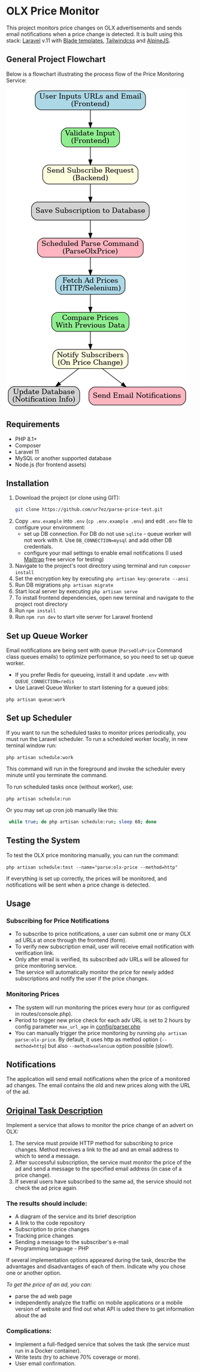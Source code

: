 # OLX Price Monitor

This project monitors price changes on OLX advertisements and sends email notifications when a price change is detected. It is built using this stack:
[Laravel](https://laravel.com/) v.11 with [Blade templates](https://laravel.com/docs/11.x/blade#main-content), [Tailwindcss](https://tailwindcss.com/) and [AlpineJS](https://alpinejs.dev/).

## General Project Flowchart

Below is a flowchart illustrating the process flow of the Price Monitoring Service:

![Price Monitoring Flowchart](docs/price_monitoring_flowchart.png)

## Requirements

- PHP 8.1+
- Composer
- Laravel 11
- MySQL or another supported database
- Node.js (for frontend assets)

## Installation

1. Download the project (or clone using GIT):
    ```bash
    git clone https://github.com/ur7ez/parse-price-test.git
    ```
2. Copy `.env.example` into `.env` (```cp .env.example .env```) and edit `.env` file to configure your environment:
   * set up DB connection. For DB do not use `sqlite` - queue worker will not work with it. Use `DB_CONNECTION=mysql` and add other DB credentials.
   * configure your mail settings to enable email notifications (I used [Mailtrap](https://mailtrap.io/) free service for testing)
3. Navigate to the project's root directory using terminal and run
 `composer install`
4. Set the encryption key by executing `php artisan key:generate --ansi`
5. Run DB migrations `php artisan migrate`
6. Start local server by executing `php artisan serve`
7. To install frontend dependencies, open new terminal and navigate to the project root directory
8. Run `npm install`
9. Run `npm run dev` to start vite server for Laravel frontend

## Set up Queue Worker

Email notifications are being sent with queue (`ParseOlxPrice` Command class queues emails) to optimize performance, so you need to set up queue worker. 
* If you prefer Redis for queueing, install it and update `.env` with `QUEUE_CONNECTION=redis` 
* Use Laravel Queue Worker to start listening for a queued jobs:
    
```php artisan queue:work```

## Set up Scheduler

If you want to run the scheduled tasks to monitor prices periodically, you must run the Laravel scheduler.
To run a scheduled worker locally, in new terninal window run:

```php artisan schedule:work```

This command will run in the foreground and invoke the scheduler every minute until you terminate the command.

 To run scheduled tasks once (without worker), use:

`php artisan schedule:run`

Or you may set up cron job manually like this:
```bash
 while true; do php artisan schedule:run; sleep 60; done
 ```
## Testing the System

To test the OLX price monitoring manually, you can run the command:

`php artisan schedule:test --name="parse:olx-price --method=http"`

If everything is set up correctly, the prices will be monitored, and notifications will be sent when a price change is detected.

## Usage

### Subscribing for Price Notifications
* To subscribe to price notifications, a user can submit one or many OLX ad URLs at once through the frontend (form).
* To verify new subscription email, user will receive email notification with verification link. 
* Only after email is verified, its subscribed adv URLs will be allowed for price monitoring service.
* The service will automatically monitor the price for newly added subscriptions and notify the user if the price changes.

### Monitoring Prices

* The system will run monitoring the prices every hour (or as configured in routes/console.php). 
* Period to trigger new price check for each adv URL is set to 2 hours by config parameter `max_url_age` in [config/parser.php](config/parser.php)
* You can manually trigger the price monitoring by running `php artisan parse:olx-price`. By default, it uses http as method option (`--method=http`) but also `--method=selenium` option possible (slow!).

## Notifications

The application will send email notifications when the price of a monitored ad changes. The email contains the old and new prices along with the URL of the ad.



## <ins>Original Task Description</ins>

Implement a service that allows to monitor the price change of an advert on OLX:
1. The service must provide HTTP method for subscribing to price changes. Method receives a link to the ad and an email address to which to send a message.
2. After successful subscription, the service must monitor the price of the ad and send a message to the specified email address (in case of a price change).
3. If several users have subscribed to the same ad, the service should not check the ad price again.

### The results should include:
- A diagram of the service and its brief description
- A link to the code repository
- Subscription to price changes
- Tracking price changes
- Sending a message to the subscriber's e-mail
- Programming language - PHP

If several implementation options appeared during the task, describe the advantages and disadvantages of each of them. Indicate why you chose one or another option.

_To get the price of an ad, you can:_
- parse the ad web page
- independently analyze the traffic on mobile applications or a mobile version of website and find out what API is uded there to get information about the ad

### **Complications:**
- Implement a full-fledged service that solves the task (the service must run in a Docker container).
- Write tests (try to achieve 70% coverage or more).
- User email confirmation.
